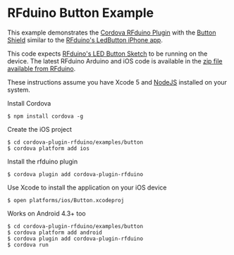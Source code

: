 # RFduino Button Example

This example demonstrates the [Cordova RFduino Plugin](https://github.com/don/cordova-plugin-rfduino) with the [Button Shield](http://www.rfduino.com/product/rfd22122-rgb-button-shield-for-rfduino/) similar to the [RFduino's LedButton iPhone app](https://itunes.apple.com/us/app/rfduino-ledbutton/id704045041?mt=8).

This code expects [RFduino's LED Button Sketch](https://gist.github.com/don/7947381#file-ledbutton-ino) to be running on the device. The latest RFduino Arduino and iOS code is available in the [zip file available from  RFduino](http://www.rfduino.com/).

These instructions assume you have Xcode 5 and [NodeJS](http://nodejs.org) installed on your system.

Install Cordova

    $ npm install cordova -g
    
Create the iOS project

    $ cd cordova-plugin-rfduino/examples/button
    $ cordova platform add ios

Install the rfduino plugin

    $ cordova plugin add cordova-plugin-rfduino
    
Use Xcode to install the application on your iOS device

    $ open platforms/ios/Button.xcodeproj

Works on Android 4.3+ too

    $ cd cordova-plugin-rfduino/examples/button
    $ cordova platform add android
    $ cordova plugin add cordova-plugin-rfduino
    $ cordova run